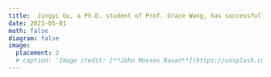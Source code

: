 ```yaml
---
title:  Jingyi Gu, a Ph.D. student of Prof. Grace Wang, has successfully defended her proposal on "Exploring the Stochasticity Characteristics of Stock Market with Deep Learning".
date: 2023-05-01
math: false
diagram: false
image:
  placement: 2
  # caption: 'Image credit: [**John Moeses Bauan**](https://unsplash.com/photos/OGZtQF8iC0g)'
---
```

<!-- # [Alon Lerner, the undergraduate research assistant of Prof. Grace Wang, graduated in May and joined Bank of America.](https://fintechconferences.com/) -->
